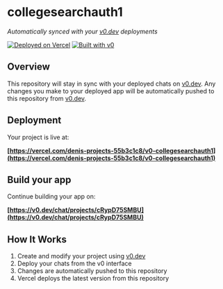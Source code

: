 # collegesearchauth1

*Automatically synced with your [v0.dev](https://v0.dev) deployments*

[![Deployed on Vercel](https://img.shields.io/badge/Deployed%20on-Vercel-black?style=for-the-badge&logo=vercel)](https://vercel.com/denis-projects-55b3c1c8/v0-collegesearchauth1)
[![Built with v0](https://img.shields.io/badge/Built%20with-v0.dev-black?style=for-the-badge)](https://v0.dev/chat/projects/cRypD75SMBU)

## Overview

This repository will stay in sync with your deployed chats on [v0.dev](https://v0.dev).
Any changes you make to your deployed app will be automatically pushed to this repository from [v0.dev](https://v0.dev).

## Deployment

Your project is live at:

**[https://vercel.com/denis-projects-55b3c1c8/v0-collegesearchauth1](https://vercel.com/denis-projects-55b3c1c8/v0-collegesearchauth1)**

## Build your app

Continue building your app on:

**[https://v0.dev/chat/projects/cRypD75SMBU](https://v0.dev/chat/projects/cRypD75SMBU)**

## How It Works

1. Create and modify your project using [v0.dev](https://v0.dev)
2. Deploy your chats from the v0 interface
3. Changes are automatically pushed to this repository
4. Vercel deploys the latest version from this repository
